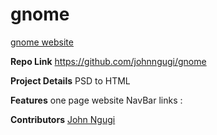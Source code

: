 # gnome

[gnome website](http://wrestler-dawn-75344.bitballoon.com/ "Gnome Website")

**Repo Link**
https://github.com/johnngugi/gnome

**Project Details** PSD to HTML 

**Features** one page website NavBar links :  

**Contributors** [John Ngugi](https://github.com/johnngugi)
